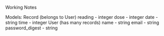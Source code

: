 Working Notes

Models:
    Record (belongs to User)
        reading - integer
        dose - integer
        date - string
        time - integer
    User (has many records)
        name - string
        email - string
        password_digest - string